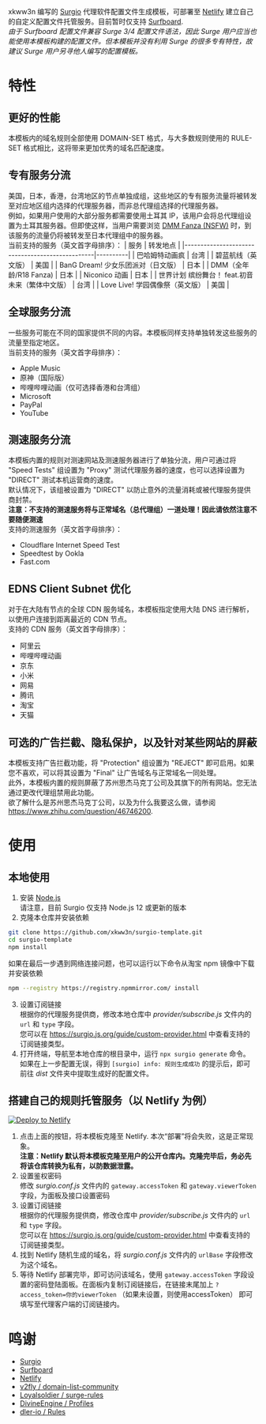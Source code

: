 xkww3n 编写的 [Surgio](https://surgio.js.org/) 代理软件配置文件生成模板，可部署至 [Netlify](https://www.netlify.com/) 建立自己的自定义配置文件托管服务。目前暂时仅支持 [Surfboard](https://getsurfboard.com/).  
*由于 Surfboard 配置文件兼容 Surge 3/4 配置文件语法，因此 Surge 用户应当也能使用本模板构建的配置文件。但本模板并没有利用 Surge 的很多专有特性，故建议 Surge 用户另寻他人编写的配置模板。*

# 特性
## 更好的性能
本模板内的域名规则全部使用 DOMAIN-SET 格式，与大多数规则使用的 RULE-SET 格式相比，这将带来更加优秀的域名匹配速度。

## 专有服务分流
美国，日本，香港，台湾地区的节点单独成组，这些地区的专有服务流量将被转发至对应地区组内选择的代理服务器，而非总代理组选择的代理服务器。  
例如，如果用户使用的大部分服务都需要使用土耳其 IP，该用户会将总代理组设置为土耳其服务器。但即使这样，当用户需要浏览 [DMM Fanza (NSFW)](https://dmm.co.jp) 时，到该服务的流量仍将被转发至日本代理组中的服务器。  
当前支持的服务（英文首字母排序）：
| 服务                                            | 转发地点 |
|-------------------------------------------------|----------|
| 巴哈姆特动画疯                                  | 台湾     |
| 碧蓝航线（英文版）                              | 美国     |
| BanG Dream! 少女乐团派对（日文版）              | 日本     |
| DMM（全年龄/R18 Fanza)                          | 日本     |
| Niconico 动画                                   | 日本     |
| 世界计划 缤纷舞台！ feat.初音未来（繁体中文版） | 台湾     |
| Love Live! 学园偶像祭（英文版）                 | 美国     |

## 全球服务分流
一些服务可能在不同的国家提供不同的内容。本模板同样支持单独转发这些服务的流量至指定地区。  
当前支持的服务（英文首字母排序）：
- Apple Music
- 原神（国际版）
- 哔哩哔哩动画（仅可选择香港和台湾组）
- Microsoft
- PayPal
- YouTube

## 测速服务分流
本模板内置的规则对测速网站及测速服务器进行了单独分流，用户可通过将 "Speed Tests" 组设置为 "Proxy" 测试代理服务器的速度，也可以选择设置为 "DIRECT" 测试本机运营商的速度。  
默认情况下，该组被设置为 "DIRECT" 以防止意外的流量消耗或被代理服务提供商封禁。  
**注意：不支持的测速服务将与正常域名（总代理组）一道处理！因此请依然注意不要随便测速**    
支持的测速服务（英文首字母排序）：
- Cloudflare Internet Speed Test
- Speedtest by Ookla
- Fast.com

## EDNS Client Subnet 优化
对于在大陆有节点的全球 CDN 服务域名，本模板指定使用大陆 DNS 进行解析，以使用户连接到距离最近的 CDN 节点。  
支持的 CDN 服务（英文首字母排序）：
- 阿里云
- 哔哩哔哩动画
- 京东
- 小米
- 网易
- 腾讯
- 淘宝
- 天猫

## 可选的广告拦截、隐私保护，以及针对某些网站的屏蔽
本模板支持广告拦截功能，将 "Protection" 组设置为 "REJECT" 即可启用。如果您不喜欢，可以将其设置为 "Final" 让广告域名与正常域名一同处理。  
此外，本模板内置的规则屏蔽了苏州思杰马克丁公司及其旗下的所有网站。您无法通过更改代理组禁用此功能。  
欲了解什么是苏州思杰马克丁公司，以及为什么我要这么做，请参阅 <https://www.zhihu.com/question/46746200>.

# 使用
## 本地使用
1. 安装 [Node.js](https://nodejs.org/zh-cn/download/)   
请注意，目前 Surgio 仅支持 Node.js 12 或更新的版本
2. 克隆本仓库并安装依赖
```bash
git clone https://github.com/xkww3n/surgio-template.git
cd surgio-template
npm install
```
如果在最后一步遇到网络连接问题，也可以运行以下命令从淘宝 npm 镜像中下载并安装依赖
```bash
npm --registry https://registry.npmmirror.com/ install
```
3. 设置订阅链接  
根据你的代理服务提供商，修改本地仓库中 *provider/subscribe.js* 文件内的 `url` 和 `type` 字段。  
您可以在 <https://surgio.js.org/guide/custom-provider.html> 中查看支持的订阅链接类型。
4. 打开终端，导航至本地仓库的根目录中，运行 `npx surgio generate` 命令。  
如果在上一步配置无误，得到 `[surgio] info: 规则生成成功` 的提示后，即可前往 *dist* 文件夹中提取生成好的配置文件。

## 搭建自己的规则托管服务（以 Netlify 为例）
[![Deploy to Netlify](https://www.netlify.com/img/deploy/button.svg)](https://app.netlify.com/start/deploy?repository=https://github.com/xkww3n/surgio-template)  
1. 点击上面的按钮，将本模板克隆至 Netlify. 本次“部署”将会失败，这是正常现象。  
**注意：Netlify 默认将本模板克隆至用户的公开仓库内。克隆完毕后，务必先将该仓库转换为私有，以防数据泄露。**
2. 设置鉴权密码  
修改 *surgio.conf.js* 文件内的 `gateway.accessToken` 和 `gateway.viewerToken` 字段，为面板及接口设置密码
3. 设置订阅链接  
根据你的代理服务提供商，修改仓库中 *provider/subscribe.js* 文件内的 `url` 和 `type` 字段。  
您可以在 <https://surgio.js.org/guide/custom-provider.html> 中查看支持的订阅链接类型。
4. 找到 Netlify 随机生成的域名，将 *surgio.conf.js* 文件内的 `urlBase` 字段修改为这个域名。
5. 等待 Netlify 部署完毕，即可访问该域名，使用 `gateway.accessToken` 字段设置的密码登陆面板。在面板内复制订阅链接后，在链接末尾加上 `?access_token=你的viewerToken` （如果未设置，则使用accessToken） 即可填写至代理客户端的订阅链接内。

# 鸣谢
- [Surgio](https://surgio.js.org/)
- [Surfboard](https://getsurfboard.com/)
- [Netlify](https://www.netlify.com/)
- [v2fly / domain-list-community](https://github.com/v2fly/domain-list-community)
- [Loyalsoldier / surge-rules](https://github.com/Loyalsoldier/surge-rules)
- [DivineEngine / Profiles](https://github.com/DivineEngine/Profiles/)
- [dler-io / Rules](https://github.com/dler-io/Rules)